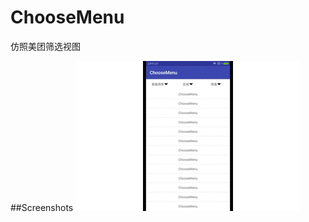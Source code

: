 # ChooseMenu

仿照美团筛选视图

##Screenshots
![image](https://github.com/MrWebket/ChooseMenu/blob/master/screen/gif.gif)
